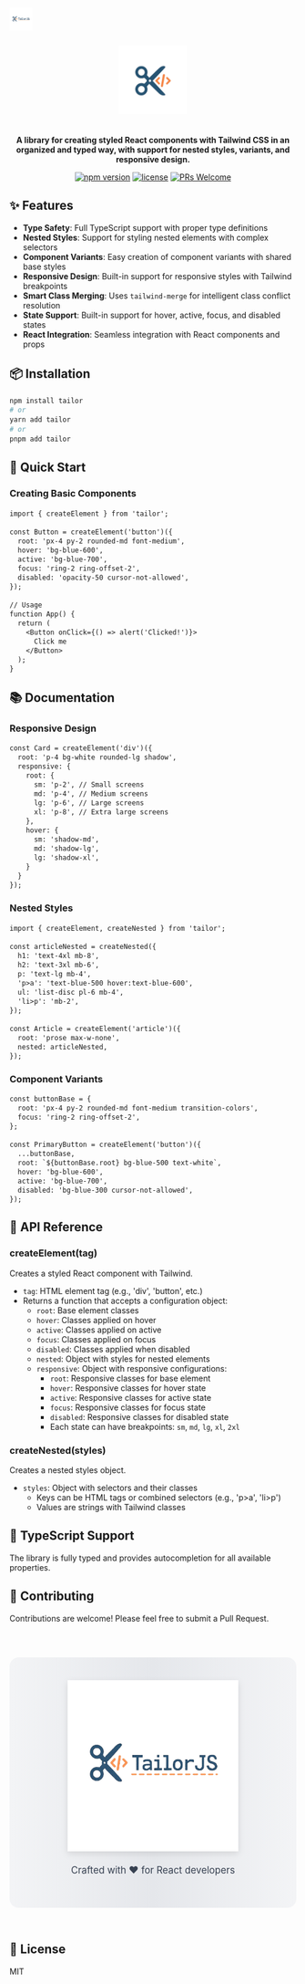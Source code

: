 # <img src="images/logo.png" alt="Tailor" height="40"/>

<div align="center">
  <img src="images/icon.png" alt="Tailor Icon" width="120" style="margin-bottom: 20px"/>
  <br/>
  <p><strong>A library for creating styled React components with Tailwind CSS in an organized and typed way, with support for nested styles, variants, and responsive design.</strong></p>
  
  [![npm version](https://img.shields.io/npm/v/tailor.svg)](https://www.npmjs.com/package/tailor)
  [![license](https://img.shields.io/npm/l/tailor.svg)](https://github.com/yourusername/tailor/blob/main/LICENSE)
  [![PRs Welcome](https://img.shields.io/badge/PRs-welcome-brightgreen.svg)](https://github.com/yourusername/tailor/pulls)
</div>

## ✨ Features

- **Type Safety**: Full TypeScript support with proper type definitions
- **Nested Styles**: Support for styling nested elements with complex selectors
- **Component Variants**: Easy creation of component variants with shared base styles
- **Responsive Design**: Built-in support for responsive styles with Tailwind breakpoints
- **Smart Class Merging**: Uses `tailwind-merge` for intelligent class conflict resolution
- **State Support**: Built-in support for hover, active, focus, and disabled states
- **React Integration**: Seamless integration with React components and props

## 📦 Installation

```bash
npm install tailor
# or
yarn add tailor
# or
pnpm add tailor
```

## 🚀 Quick Start

### Creating Basic Components

```tsx
import { createElement } from 'tailor';

const Button = createElement('button')({
  root: 'px-4 py-2 rounded-md font-medium',
  hover: 'bg-blue-600',
  active: 'bg-blue-700',
  focus: 'ring-2 ring-offset-2',
  disabled: 'opacity-50 cursor-not-allowed',
});

// Usage
function App() {
  return (
    <Button onClick={() => alert('Clicked!')}>
      Click me
    </Button>
  );
}
```

## 📚 Documentation

### Responsive Design

```tsx
const Card = createElement('div')({
  root: 'p-4 bg-white rounded-lg shadow',
  responsive: {
    root: {
      sm: 'p-2', // Small screens
      md: 'p-4', // Medium screens
      lg: 'p-6', // Large screens
      xl: 'p-8', // Extra large screens
    },
    hover: {
      sm: 'shadow-md',
      md: 'shadow-lg',
      lg: 'shadow-xl',
    }
  }
});
```

### Nested Styles

```tsx
import { createElement, createNested } from 'tailor';

const articleNested = createNested({
  h1: 'text-4xl mb-8',
  h2: 'text-3xl mb-6',
  p: 'text-lg mb-4',
  'p>a': 'text-blue-500 hover:text-blue-600',
  ul: 'list-disc pl-6 mb-4',
  'li>p': 'mb-2',
});

const Article = createElement('article')({
  root: 'prose max-w-none',
  nested: articleNested,
});
```

### Component Variants

```tsx
const buttonBase = {
  root: 'px-4 py-2 rounded-md font-medium transition-colors',
  focus: 'ring-2 ring-offset-2',
};

const PrimaryButton = createElement('button')({
  ...buttonBase,
  root: `${buttonBase.root} bg-blue-500 text-white`,
  hover: 'bg-blue-600',
  active: 'bg-blue-700',
  disabled: 'bg-blue-300 cursor-not-allowed',
});
```

## 📖 API Reference

### createElement(tag)

Creates a styled React component with Tailwind.

- `tag`: HTML element tag (e.g., 'div', 'button', etc.)
- Returns a function that accepts a configuration object:
  - `root`: Base element classes
  - `hover`: Classes applied on hover
  - `active`: Classes applied on active
  - `focus`: Classes applied on focus
  - `disabled`: Classes applied when disabled
  - `nested`: Object with styles for nested elements
  - `responsive`: Object with responsive configurations:
    - `root`: Responsive classes for base element
    - `hover`: Responsive classes for hover state
    - `active`: Responsive classes for active state
    - `focus`: Responsive classes for focus state
    - `disabled`: Responsive classes for disabled state
    - Each state can have breakpoints: `sm`, `md`, `lg`, `xl`, `2xl`

### createNested(styles)

Creates a nested styles object.

- `styles`: Object with selectors and their classes
  - Keys can be HTML tags or combined selectors (e.g., 'p>a', 'li>p')
  - Values are strings with Tailwind classes

## 🎯 TypeScript Support

The library is fully typed and provides autocompletion for all available properties.

## 🤝 Contributing

Contributions are welcome! Please feel free to submit a Pull Request.

<div align="center" style="margin: 60px 0; padding: 40px; background: linear-gradient(to right, #f3f4f6, #e5e7eb, #f3f4f6); border-radius: 16px;">
  <img src="images/logo.png" alt="Tailor" height="300" style="filter: drop-shadow(0 4px 6px rgba(0, 0, 0, 0.1));"/>
  <br/>
  <p style="margin-top: 20px; font-size: 1.2em; color: #374151;">Crafted with ❤️ for React developers</p>
</div>

## 📄 License

MIT 